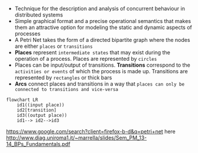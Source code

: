 - Technique for the description and analysis of concurrent behaviour in distributed systems
- Simple graphical format and a precise operational semantics that makes them an attractive option for modeling the static and dynamic aspects of processes
- A Petri Net takes the form of a directed bipartite graph where the nodes are either `places` or `transitions`
- **Places** represent `intermediate states` that may exist during the operation of a process. Places are represented by `circles`
- Places can be input/output of transitions. **Transitions** correspond
  to the `activities or events` of which the process is made up.
  Transitions are represented by `rectangles` or thick bars
- **Arcs** connect places and transitions in a way that `places can only
  be connected to transitions and vice-versa`

```mermaid
flowchart LR
    id1((input place))
    id2[transition]
    id3((output place))
    id1--> id2-->id3
```
https://www.google.com/search?client=firefox-b-d&q=petri+net
here http://www.diag.uniroma1.it/~marrella/slides/Sem_PM_13-14_BPs_Fundamentals.pdf
